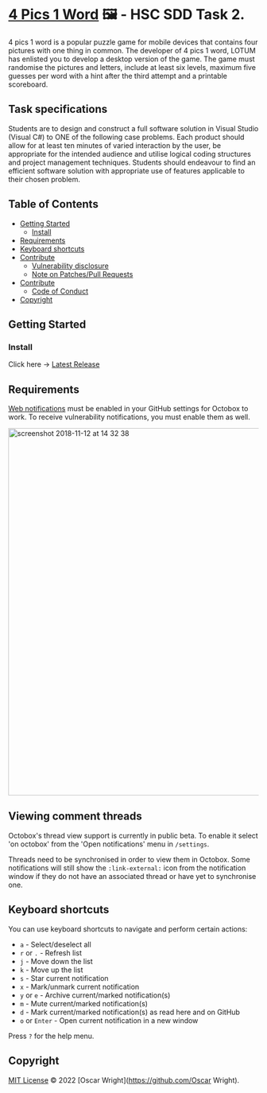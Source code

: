 # [4 Pics 1 Word](https://github.com/OscarWright/HSCSDD-T2-4P1W) 🖼️ - HSC SDD Task 2.

4 pics 1 word is a popular puzzle game for mobile devices that contains four pictures with one thing in common. The developer of 4 pics 1 word, LOTUM has enlisted you to develop a desktop version of the game. The game must randomise the pictures and letters, include at least six levels, maximum five guesses per word with a hint after the third attempt and a printable scoreboard.

## Task specifications

Students are to design and construct a full software solution in Visual Studio (Visual C#) to ONE of the following case problems. Each product should allow for at least ten minutes of varied interaction by the user, be appropriate for the intended audience and utilise logical coding structures and project management techniques. Students should endeavour to find an efficient software solution with appropriate use of features applicable to their chosen problem.

## Table of Contents

- [Getting Started](#getting-started)
	- [Install](#install)
- [Requirements](#requirements)
- [Keyboard shortcuts](#keyboard-shortcuts)
- [Contribute](#contribute)
	- [Vulnerability disclosure](#vulnerability-disclosure)
	- [Note on Patches/Pull Requests](#note-on-patchespull-requests)
- [Contribute](#contribute)
	- [Code of Conduct](#code-of-conduct)
- [Copyright](#copyright)

## Getting Started

### Install

Click here -> [Latest Release](Https://google.com)

## Requirements

[Web notifications](https://github.com/settings/notifications) must be enabled in your GitHub settings for Octobox to work. To receive vulnerability notifications, you must enable them as well.

<img width="739" alt="screenshot 2018-11-12 at 14 32 38" src="/docs/assets/notification-settings.png">

## Viewing comment threads

Octobox's thread view support is currently in public beta. To enable it select 'on octobox' from the 'Open notifications' menu in `/settings`.

Threads need to be synchronised in order to view them in Octobox. Some notifications will still show the `:link-external:` icon from the notification window if they do not have an associated thread or have yet to synchronise one.

## Keyboard shortcuts

You can use keyboard shortcuts to navigate and perform certain actions:

 - `a` - Select/deselect all
 - `r` or `.` - Refresh list
 - `j` - Move down the list
 - `k` - Move up the list
 - `s` - Star current notification
 - `x` - Mark/unmark current notification
 - `y` or `e` - Archive current/marked notification(s)
 - `m` - Mute current/marked notification(s)
 - `d` - Mark current/marked notification(s) as read here and on GitHub
 - `o` or `Enter` - Open current notification in a new window

Press `?` for the help menu.

## Copyright

[MIT License](LICENSE.md) © 2022 [Oscar Wright](https://github.com/Oscar Wright).
